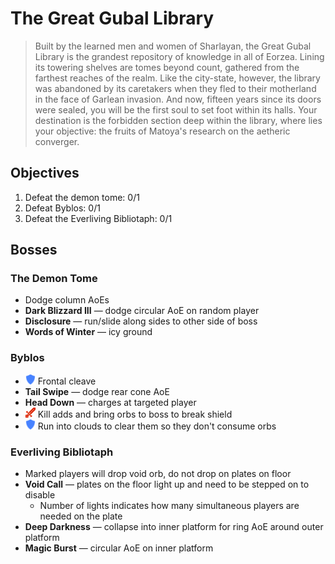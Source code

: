# The Great Gubal Library

> Built by the learned men and women of Sharlayan, the Great Gubal Library is the grandest repository of knowledge in all of Eorzea. Lining its towering shelves are tomes beyond count, gathered from the farthest reaches of the realm. Like the city-state, however, the library was abandoned by its caretakers when they fled to their motherland in the face of Garlean invasion. And now, fifteen years since its doors were sealed, you will be the first soul to set foot within its halls. Your destination is the forbidden section deep within the library, where lies your objective: the fruits of Matoya's research on the aetheric converger.

## Objectives

1. Defeat the demon tome: 0/1
2. Defeat Byblos: 0/1
3. Defeat the Everliving Bibliotaph: 0/1

## Bosses

### The Demon Tome

- Dodge column AoEs
- **Dark Blizzard III** — dodge circular AoE on random player
- **Disclosure** — run/slide along sides to other side of boss
- **Words of Winter** — icy ground

### Byblos

- ![](/assets/icons/role-tank.png) Frontal cleave
- **Tail Swipe** — dodge rear cone AoE
- **Head Down** — charges at targeted player
- ![](/assets/icons/role-dps.png) Kill adds and bring orbs to boss to break shield
- ![](/assets/icons/role-tank.png) Run into clouds to clear them so they don't consume orbs

### Everliving Bibliotaph

- Marked players will drop void orb, do not drop on plates on floor
- **Void Call** — plates on the floor light up and need to be stepped on to disable
  - Number of lights indicates how many simultaneous players are needed on the plate
- **Deep Darkness** — collapse into inner platform for ring AoE around outer platform
- **Magic Burst** — circular AoE on inner platform
